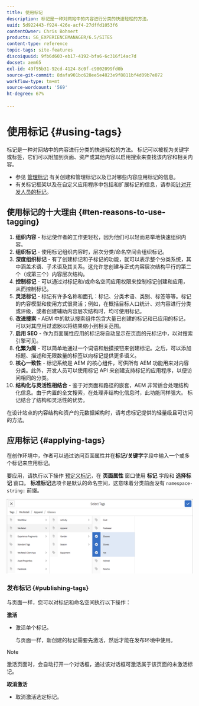 ```yaml
---
title: 使用标记
description: 标记是一种对网站中的内容进行分类的快速轻松的方法。
uuid: 5d922443-f924-426e-acf4-27dffd1053f6
contentOwner: Chris Bohnert
products: SG_EXPERIENCEMANAGER/6.5/SITES
content-type: reference
topic-tags: site-features
discoiquuid: 9fb6d603-eb17-4192-bfa6-6c316f14ac7d
docset: aem65
exl-id: 49f95b31-92cd-4124-8c0f-c9802099fd0b
source-git-commit: 8dafa901bc628ee5e4823e9f8811bf4d09b7e072
workflow-type: tm+mt
source-wordcount: '569'
ht-degree: 67%

---
```



# 使用标记 {#using-tags}

标记是一种对网站中的内容进行分类的快速轻松的方法。 标记可以被视为关键字或标签，它们可以附加到页面、资产或其他内容以启用搜索来查找该内容和相关内容。

* 参见 [管理标记](/help/sites-administering/tags.md) 有关创建和管理标记以及已对哪些内容应用标记的信息。
* 有关标记框架以及在自定义应用程序中包括和扩展标记的信息，请参阅[针对开发人员的标记](/help/sites-developing/tags.md)。

## 使用标记的十大理由 {#ten-reasons-to-use-tagging}

1. **组织内容** - 标记使作者的工作更轻松，因为他们可以轻而易举地快速组织内容。
1. **组织标记** - 使用标记组织内容时，层次分类/命名空间会组织标记。
1. **深度组织标记** - 有了创建标记和子标记的功能，就可以表示整个分类系统，其中涵盖术语、子术语及其关系。这允许您创建与正式内容层次结构平行的第二个（或第三个）内容层次结构。
1. **控制标记** - 可以通过对标记和/或命名空间应用权限来控制标记创建和应用，从而控制标记。
1. **灵活标记** - 标记有许多名称和面孔：标记、分类术语、类别、标签等等。标记的内容模型和使用方式很灵活；例如，在概括目标人口统计、对内容进行分类或评级，或者创建辅助内容层次结构时，均可使用标记。
1. **改进搜索** - AEM 中的默认搜索组件包含大量已创建的标记和已应用的标记，可以对其应用过滤器以将结果缩小到相关范围。
1. **启用 SEO** - 作为页面属性应用的标记将自动显示在页面的元标记中，以对搜索引擎可见。
1. **化繁为简** - 可以简单地通过一个词语和触摸按钮来创建标记。之后，可以添加标题、描述和无限数量的标签以向标记提供更多语义。
1. **核心一致性** - 标记系统是 AEM 的核心组件，可供所有 AEM 功能用来对内容分类。此外，开发人员可以使用标记 API 来创建支持标记的应用程序，以便访问相同的分类。
1. **结构化与灵活性相结合** - 鉴于对页面和路径的嵌套，AEM 非常适合处理结构化信息。由于内置的全文搜索，在处理非结构化信息时，此功能同样强大。 标记结合了结构和灵活性的优势。

在设计站点的内容结构和资产的元数据架构时，请考虑标记提供的轻量级且可访问的方法。

## 应用标记 {#applying-tags}

在创作环境中，作者可以通过访问页面属性并在&#x200B;**标记/关键字**&#x200B;字段中输入一个或多个标记来应用标记。

要应用，请执行以下操作 [预定义标记](/help/sites-administering/tags.md)，在 **页面属性** 窗口使用 **标记** 字段和 **选择标记** 窗口。 **标准标记**&#x200B;选项卡是默认的命名空间，这意味着分类前面没有 `namespace-string:` 前缀。

![“选择标记”窗口；使用X按钮取消选择当前选定的标记](assets/chlimage_1-41.png)

### 发布标记 {#publishing-tags}

与页面一样，您可以对标记和命名空间执行以下操作：

**激活**

* 激活单个标记。

  与页面一样，新创建的标记需要先激活，然后才能在发布环境中使用。

>[!NOTE]
>
>激活页面时，会自动打开一个对话框，通过该对话框可激活属于该页面的未激活标记。

**取消激活**

* 取消激活选定标记。
